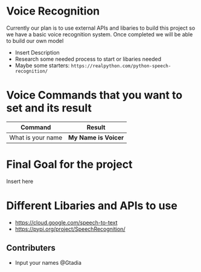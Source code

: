 # Voice Recognition
Currently our plan is to use external APIs and libaries to build this project so we have a basic voice recognition system. Once completed we will be able to build our own model 

- Insert Description
- Research some needed process to start or libaries needed
- Maybe some starters: `https://realpython.com/python-speech-recognition/`

# Voice Commands that you want to set and its result

|Command|Result|
|-|-|
|What is your name|**My Name is Voicer**|
# Final Goal for the project
Insert here
# Different Libaries and APIs to use
- https://cloud.google.com/speech-to-text
- https://pypi.org/project/SpeechRecognition/


## Contributers

- Input your names
@Gtadia

